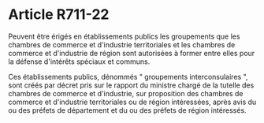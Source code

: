 # Article R711-22

Peuvent être érigés en établissements publics les groupements que les chambres de commerce et d'industrie territoriales et les chambres de commerce et d'industrie de région sont autorisées à former entre elles pour la défense d'intérêts spéciaux et communs.

Ces établissements publics, dénommés " groupements interconsulaires ", sont créés par décret pris sur le rapport du ministre chargé de la tutelle des chambres de commerce et d'industrie, sur proposition des chambres de commerce et d'industrie territoriales ou de région  intéressées, après avis du ou des préfets de département et du ou des préfets de région intéressés.
